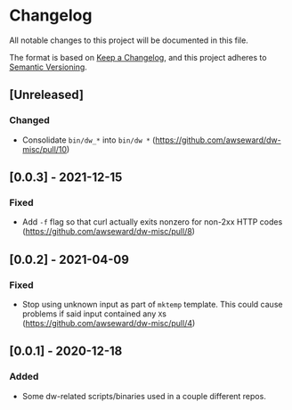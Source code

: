 # Changelog
All notable changes to this project will be documented in this file.

The format is based on [Keep a Changelog](https://keepachangelog.com/en/1.0.0/),
and this project adheres to [Semantic Versioning](https://semver.org/spec/v2.0.0.html).

## [Unreleased]
### Changed
- Consolidate `bin/dw_*` into `bin/dw *` (https://github.com/awseward/dw-misc/pull/10)

## [0.0.3] - 2021-12-15
### Fixed
- Add `-f` flag so that curl actually exits nonzero for non-2xx HTTP codes (https://github.com/awseward/dw-misc/pull/8)

## [0.0.2] - 2021-04-09
### Fixed
- Stop using unknown input as part of `mktemp` template. This could cause problems if said input contained any `X`s (https://github.com/awseward/dw-misc/pull/4)

## [0.0.1] - 2020-12-18
### Added
- Some dw-related scripts/binaries used in a couple different repos.
